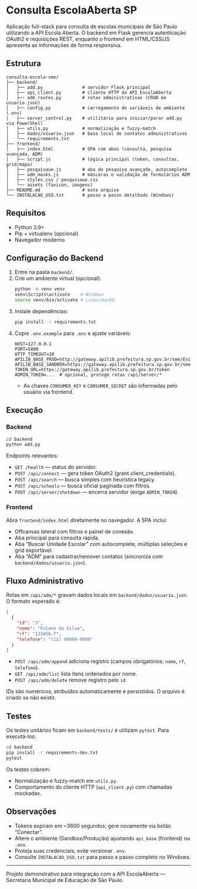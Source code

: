 # Consulta EscolaAberta SP

Aplicação full-stack para consulta de escolas municipais de São Paulo utilizando a API Escola Aberta. O backend em Flask gerencia autenticação OAuth2 e requisições REST, enquanto o frontend em HTML/CSS/JS apresenta as informações de forma responsiva.

## Estrutura

```
consulta-escola-sme/
├── backend/
│   ├── add.py               # servidor Flask principal
│   ├── api_client.py        # cliente HTTP da API EscolaAberta
│   ├── adm_routes.py        # rotas administrativas (CRUD em usuario.json)
│   ├── config.py            # carregamento de variáveis de ambiente (.env)
│   ├── server_control.py    # utilitário para iniciar/parar add.py via PowerShell
│   ├── utils.py             # normalização e fuzzy-match
│   ├── dados/usuario.json   # base local de contatos administrativos
│   └── requirements.txt
├── frontend/
│   ├── index.html           # SPA com abas (consulta, pesquisa avançada, ADM)
│   ├── script.js            # lógica principal (token, consultas, grid/mapa)
│   ├── pesquisaue.js        # aba de pesquisa avançada, autocomplete
│   ├── adm_masks.js         # máscaras e validação de formulários ADM
│   ├── styles.css / pesquisaue.css
│   └── assets (favicon, imagens)
├── README.md                # este arquivo
└── INSTALACAO_USO.txt       # passo a passo detalhado (Windows)
```

## Requisitos

- Python 3.9+
- Pip + virtualenv (opcional)
- Navegador moderno

## Configuração do Backend

1. Entre na pasta `backend/`.
2. Crie um ambiente virtual (opcional):
   ```bash
   python -m venv venv
   venv\Scripts\activate    # Windows
   source venv/bin/activate # Linux/macOS
   ```
3. Instale dependências:
   ```bash
   pip install -r requirements.txt
   ```
4. Copie `.env.example` para `.env` e ajuste variáveis:
   ```
   HOST=127.0.0.1
   PORT=5000
   HTTP_TIMEOUT=20
   APILIB_BASE_PROD=http://gateway.apilib.prefeitura.sp.gov.br/sme/EscolaAberta/v1
   APILIB_BASE_SANDBOX=https://gateway.apilib.prefeitura.sp.gov.br/sme/EscolaAberta/v1
   TOKEN_URL=https://gateway.apilib.prefeitura.sp.gov.br/token
   ADMIN_TOKEN=...  # opcional, protege rotas /api/server/*
   ```
   - As chaves `CONSUMER_KEY` e `CONSUMER_SECRET` são informadas pelo usuário via frontend.

## Execução

### Backend

```bash
cd backend
python add.py
```

Endpoints relevantes:
- `GET /health` — status do servidor.
- `POST /api/connect` — gera token OAuth2 (grant client_credentials).
- `POST /api/search` — busca simples com heurística legacy.
- `POST /api/schools` — busca oficial paginada com filtros.
- `POST /api/server/shutdown` — encerra servidor (exige `ADMIN_TOKEN`).

### Frontend

Abra `frontend/index.html` diretamente no navegador. A SPA inclui:
- Offcanvas lateral com filtros e painel de conexão.
- Aba principal para consulta rápida.
- Aba “Buscar Unidade Escolar” com autocomplete, múltiplas seleções e grid exportável.
- Aba “ADM” para cadastrar/remover contatos (sincroniza com `backend/dados/usuario.json`).

## Fluxo Administrativo

Rotas em `/api/adm/*` gravam dados locais em `backend/dados/usuario.json`. O formato esperado é:

```json
[
  {
    "id": "3",
    "nome": "Fulano da Silva",
    "rf": "123456-7",
    "telefone": "(11) 99999-9999"
  }
]
```

- `POST /api/adm/append` adiciona registro (campos obrigatórios: `nome`, `rf`, `telefone`).
- `GET /api/adm/list` lista itens ordenados por nome.
- `POST /api/adm/delete` remove registro pelo `id`.

IDs são numéricos, atribuídos automaticamente e persistidos. O arquivo é criado se não existir.

## Testes

Os testes unitários ficam em `backend/tests/` e utilizam `pytest`. Para executá-los:

```bash
cd backend
pip install -r requirements-dev.txt
pytest
```

Os testes cobrem:
- Normalização e fuzzy-match em `utils.py`.
- Comportamento do cliente HTTP (`api_client.py`) com chamadas mockadas.

## Observações

- Tokens expiram em ~3600 segundos; gere novamente via botão “Conectar”.
- Altere o ambiente (Sandbox/Produção) ajustando `api_base` (frontend) ou `.env`.
- Proteja suas credenciais; evite versionar `.env`.
- Consulte `INSTALACAO_USO.txt` para passo a passo completo no Windows.

---

Projeto demonstrativo para integração com a API EscolaAberta — Secretaria Municipal de Educação de São Paulo.

